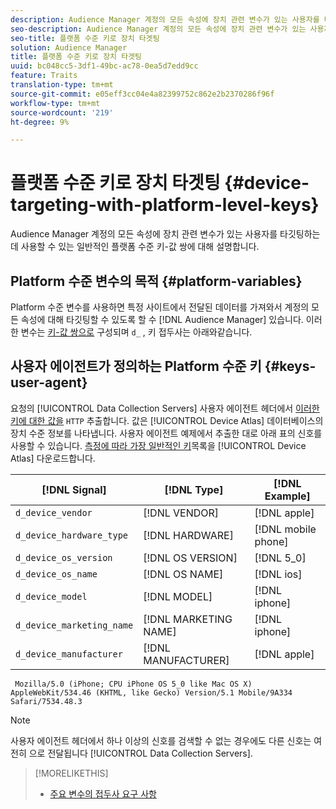 ```yaml
---
description: Audience Manager 계정의 모든 속성에 장치 관련 변수가 있는 사용자를 타깃팅하는 데 사용할 수 있는 일반적인 플랫폼 수준 키-값 쌍에 대해 설명합니다.
seo-description: Audience Manager 계정의 모든 속성에 장치 관련 변수가 있는 사용자를 타깃팅하는 데 사용할 수 있는 일반적인 플랫폼 수준 키-값 쌍에 대해 설명합니다.
seo-title: 플랫폼 수준 키로 장치 타겟팅
solution: Audience Manager
title: 플랫폼 수준 키로 장치 타겟팅
uuid: bc048cc5-3df1-49bc-ac78-0ea5d7edd9cc
feature: Traits
translation-type: tm+mt
source-git-commit: e05eff3cc04e4a82399752c862e2b2370286f96f
workflow-type: tm+mt
source-wordcount: '219'
ht-degree: 9%

---
```



# 플랫폼 수준 키로 장치 타겟팅 {#device-targeting-with-platform-level-keys}

Audience Manager 계정의 모든 속성에 장치 관련 변수가 있는 사용자를 타깃팅하는 데 사용할 수 있는 일반적인 플랫폼 수준 키-값 쌍에 대해 설명합니다.

## Platform 수준 변수의 목적 {#platform-variables}

<!-- c_tb_device_targeting.xml -->

Platform 수준 변수를 사용하면 특정 사이트에서 전달된 데이터를 가져와서 계정의 모든 속성에 대해 타깃팅할 수 있도록 할 수 [!DNL Audience Manager] 있습니다. 이러한 변수는 [키-값 쌍으로](../../reference/key-value-pairs-explained.md) 구성되며 `d_` , 키 접두사는 아래와같습니다.

## 사용자 에이전트가 정의하는 Platform 수준 키 {#keys-user-agent}

요청의 [!UICONTROL Data Collection Servers] 사용자 에이전트 헤더에서 [이러한 키에 대한 값을](https://www.w3.org/Protocols/rfc2616/rfc2616-sec14.html#sec14.43) `HTTP` 추출합니다. 값은 [!UICONTROL Device Atlas] 데이터베이스의 장치 수준 정보를 나타냅니다. 사용자 에이전트 예제에서 추출한 대로 아래 표의 신호를 사용할 수 있습니다. [측정에 따라 가장 일반적인 키](assets/device_keys.csv)목록을 [!UICONTROL Device Atlas] 다운로드합니다.

| [!DNL Signal] | [!DNL Type] | [!DNL Example] |
|---|---|---|
| `d_device_vendor` | [!DNL VENDOR] | [!DNL apple] |
| `d_device_hardware_type` | [!DNL HARDWARE] | [!DNL mobile phone] |
| `d_device_os_version` | [!DNL OS VERSION] | [!DNL 5_0] |
| `d_device_os_name` | [!DNL OS NAME] | [!DNL ios] |
| `d_device_model` | [!DNL MODEL] | [!DNL iphone] |
| `d_device_marketing_name` | [!DNL MARKETING NAME] | [!DNL iphone] |
| `d_device_manufacturer` | [!DNL MANUFACTURER] | [!DNL apple] |

```
 Mozilla/5.0 (iPhone; CPU iPhone OS 5_0 like Mac OS X) AppleWebKit/534.46 (KHTML, like Gecko) Version/5.1 Mobile/9A334 Safari/7534.48.3
```

>[!NOTE]
>
>사용자 에이전트 헤더에서 하나 이상의 신호를 검색할 수 없는 경우에도 다른 신호는 여전히 으로 전달됩니다 [!UICONTROL Data Collection Servers].

>[!MORELIKETHIS]
>
>* [주요 변수의 접두사 요구 사항](../../features/traits/trait-variable-prefixes.md)

